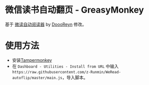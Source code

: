 # 微信读书自动翻页 - GreasyMonkey
基于 [微读自动阅读器](https://github.com/DoooReyn/WxRead-WebAutoReader) by [DoooReyn](https://github.com/DoooReyn/) 修改。

# 使用方法
- 安装[Tampermonkey](https://chrome.google.com/webstore/detail/tampermonkey/dhdgffkkebhmkfjojejmpbldmpobfkfo?hl=en)
- 在 `Dashboard - Utilities - Install from URL` 中输入`https://raw.githubusercontent.com/z-Runmin/WeRead-autoflip/master/main.js`，导入脚本。